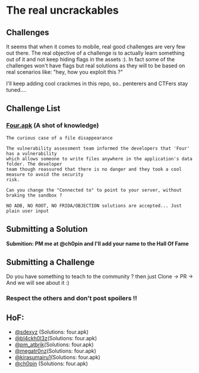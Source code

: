 # The real uncrackables 

## Challenges 

It seems that when it comes to mobile, real good challenges are very few out there. The real objective of a challenge is to actually learn something out of it and not keep hiding flags in the assets :). In fact some of the challenges won't have flags but real solutions as they will to be based on real  scenarios like: "hey, how you exploit this ?" 

I'll keep adding cool crackmes in this repo, so.. penterers and CTFers stay tuned....

## Challenge List

### [Four.apk](https://github.com/Ch0pin/uncrackable/blob/main/four.apk) (A shot of knowledge) 

```
The curious case of a file disappearance

The vulnerability assessment team informed the developers that 'Four' has a vulnerability 
which allows someone to write files anywhere in the application's data folder. The developer 
team though reassured that there is no danger and they took a cool measure to avoid the security 
risk. 

Can you change the "Connected to" to point to your server, without braking the sandbox ?

NO ADB, NO ROOT, NO FRIDA/OBJECTION solutions are accepted... Just plain user input 
```


## Submitting a Solution

**Submition: PM me at @ch0pin and I'll add your name to the Hall Of Fame**

## Submitting a Challenge 

Do you have something to teach to the community ? then just Clone -> PR -> And we will see about it :) 

### Respect the others and don't post spoilers !!

## HoF:
- [@sdexyz](https://twitter.com/sdexyz) (Solutions: four.apk)
- [@bl4ckh0l3z](https://twitter.com/bl4ckh0l3z)(Solutions: four.apk)
- [@pm_atbrik](https://twitter.com/m_atbrik)(Solutions: four.apk)
- [@megatr0nz](https://twitter.com/megatr0nz)(Solutions: four.apk)
- [@kirasumairu1](https://twitter.com/kirasumairu1)(Solutions: four.apk)
- [@ch0pin](https://twitter.com/Ch0pin) (Solutions: four.apk)

